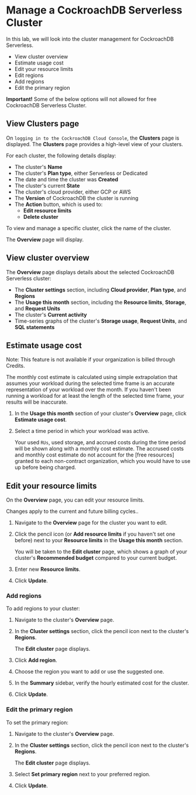 
# Manage a CockroachDB Serverless Cluster

In this lab, we will look into the cluster management for CockroachDB Serverless.

- View cluster overview
- Estimate usage cost
- Edit your resource limits
- Edit regions
- Add regions
- Edit the primary region

**Important!** Some of the below options will not allowed for free CockroachDB Serverless Cluster.


## View Clusters page

On `logging in to the CockroachDB Cloud Console`, the **Clusters** page is displayed. The **Clusters**
page provides a high-level view of your clusters.

For each cluster, the following details display:

- The cluster\'s **Name**
- The cluster\'s **Plan type**, either Serverless or Dedicated
- The date and time the cluster was **Created**
- The cluster\'s current **State**
- The cluster\'s cloud provider, either GCP or AWS
- The **Version** of CockroachDB the cluster is running
- The **Action** button, which is used to:
    - **Edit resource limits**
    - **Delete cluster**

To view and manage a specific cluster, click the name of the cluster.

The **Overview** page will display.

## View cluster overview

The **Overview** page displays details about the selected CockroachDB
Serverless cluster:

- The **Cluster settings** section, including **Cloud provider**,
    **Plan type**, and **Regions**
- The **Usage this month** section, including the **Resource limits**,
    **Storage**, and **Request Units**
- The cluster\'s **Current activity**
-   Time-series graphs of the cluster\'s **Storage usage**, **Request
    Units**, and **SQL statements**


## Estimate usage cost

Note: This feature is not available if your organization is billed through Credits.


The monthly cost estimate is calculated using simple extrapolation that
assumes your workload during the selected time frame is an accurate
representation of your workload over the month. If you haven\'t been
running a workload for at least the length of the selected time frame,
your results will be inaccurate.

1.  In the **Usage this month** section of your cluster\'s **Overview** page,
    click **Estimate usage cost**.

2.  Select a time period in which your workload was active.

    Your used `RUs`, used storage, and accrued costs during the time period will be shown
    along with a monthly cost estimate. The accrused costs and monthly
    cost estimate do not account for the [free
    resources]
    granted to each non-contract organization, which you would have to
    use up before being charged.

## Edit your resource limits

On the **Overview** page, you can edit your resource limits.

Changes apply to the current and future billing cycles..

1.  Navigate to the **Overview** page for the cluster you want to edit.

2.  Click the pencil icon (or **Add resource limits** if you haven\'t
    set one before) next to your **Resource limits** in the **Usage this month** section.

    You will be taken to the **Edit cluster** page, which shows a graph
    of your cluster\'s **Recommended budget** compared to your current
    budget.

3.  Enter new **Resource limits**.

4.  Click **Update**.



### Add regions

To add regions to your cluster:

1.  Navigate to the cluster\'s **Overview** page.

2.  In the **Cluster settings** section, click the pencil icon next to
    the cluster\'s **Regions**.

    The **Edit cluster** page displays.

3.  Click **Add region**.

4.  Choose the region you want to add or use the suggested one.

5.  In the **Summary** sidebar, verify the hourly estimated cost for the
    cluster.

6.  Click **Update**.

### Edit the primary region

To set the primary region:

1.  Navigate to the cluster\'s **Overview** page.

2.  In the **Cluster settings** section, click the pencil icon next to
    the cluster\'s **Regions**.

    The **Edit cluster** page displays.

3.  Select **Set primary region** next to your preferred region.

4.  Click **Update**.

